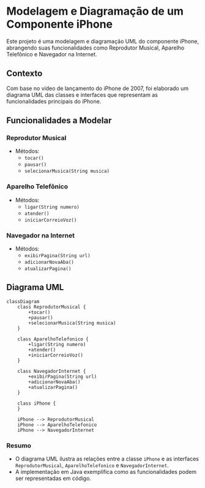 # Modelagem e Diagramação de um Componente iPhone

Este projeto é uma modelagem e diagramação UML do componente iPhone, abrangendo suas funcionalidades como Reprodutor Musical, Aparelho Telefônico e Navegador na Internet.

## Contexto

Com base no vídeo de lançamento do iPhone de 2007, foi elaborado um diagrama UML das classes e interfaces que representam as funcionalidades principais do iPhone.

## Funcionalidades a Modelar

### Reprodutor Musical
- Métodos:
  - `tocar()`
  - `pausar()`
  - `selecionarMusica(String musica)`

### Aparelho Telefônico
- Métodos:
  - `ligar(String numero)`
  - `atender()`
  - `iniciarCorreioVoz()`

### Navegador na Internet
- Métodos:
  - `exibirPagina(String url)`
  - `adicionarNovaAba()`
  - `atualizarPagina()`

## Diagrama UML

```mermaid
classDiagram
    class ReprodutorMusical {
        +tocar()
        +pausar()
        +selecionarMusica(String musica)
    }

    class AparelhoTelefonico {
        +ligar(String numero)
        +atender()
        +iniciarCorreioVoz()
    }

    class NavegadorInternet {
        +exibirPagina(String url)
        +adicionarNovaAba()
        +atualizarPagina()
    }

    class iPhone {
    }

    iPhone --> ReprodutorMusical
    iPhone --> AparelhoTelefonico
    iPhone --> NavegadorInternet
```

### Resumo

- O diagrama UML ilustra as relações entre a classe `iPhone` e as interfaces `ReprodutorMusical`, `AparelhoTelefonico` e `NavegadorInternet`.
- A implementação em Java exemplifica como as funcionalidades podem ser representadas em código.